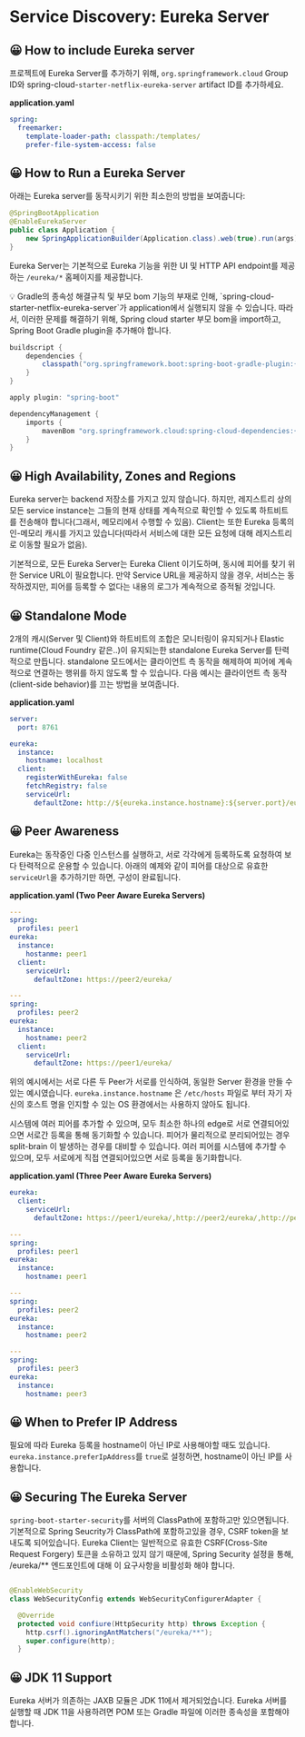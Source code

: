 # Service Discovery: Eureka Server

## 😀 How to include Eureka server

프로젝트에 Eureka Server를 추가하기 위해, `org.springframework.cloud` Group ID와
spring-cloud-`starter-netflix-eureka-server` artifact ID를 추가하세요.

**application.yaml**

```yaml
spring:
  freemarker:
    template-loader-path: classpath:/templates/
    prefer-file-system-access: false
```

## 😀 How to Run a Eureka Server

아래는 Eureka server를 동작시키기 위한 최소한의 방법을 보여줍니다:

```java
@SpringBootApplication
@EnableEurekaServer
public class Application {
	new SpringApplicationBuilder(Application.class).web(true).run(args);
}
```

Eureka Server는 기본적으로 Eureka 기능을 위한 UI 및 HTTP API endpoint를 제공하는 `/eureka/*` 홈페이지를 제공합니다.

<aside>
💡 Gradle의 종속성 해결규칙 및 부모 bom 기능의 부재로 인해, `spring-cloud-starter-netflix-eureka-server`가 application에서 실행되지 않을 수 있습니다. 따라서, 이러한 문제를 해결하기 위해, Spring cloud starter 부모 bom을 import하고, Spring Boot Gradle plugin을 추가해야 합니다.

</aside>

```groovy
buildscript {
    dependencies {
        classpath("org.springframework.boot:spring-boot-gradle-plugin:{spring-boot-docs-version}")
    }
}

apply plugin: "spring-boot"

dependencyManagement {
    imports {
        mavenBom "org.springframework.cloud:spring-cloud-dependencies:{spring-cloud-version}"
    }
}
```

## 😀 High Availability, Zones and Regions

Eureka server는 backend 저장소를 가지고 있지 않습니다. 하지만, 레지스트리 상의 모든 service instance는 그들의 현재 상태를 계속적으로 확인할 수
있도록 하트비트를 전송해야 합니다(그래서, 메모리에서 수행할 수 있음). Client는 또한 Eureka 등록의 인-메모리 캐시를 가지고 있습니다(따라서 서비스에 대한 모든 요청에
대해 레지스트리로 이동할 필요가 없음).

기본적으로, 모든 Eureka Server는 Eureka Client 이기도하며, 동시에 피어를 찾기 위한 Service URL이 필요합니다. 만약 Service URL을 제공하지
않을 경우, 서비스는 동작하겠지만, 피어를 등록할 수 없다는 내용의 로그가 계속적으로 증적될 것입니다.

## 😀 Standalone Mode

2개의 캐시(Server 및 Client)와 하트비트의 조합은 모니터링이 유지되거나 Elastic runtime(Cloud Foundry 같은..)이 유지되는한 standalone
Eureka Server를 탄력적으로 만듭니다. standalone 모드에서는 클라이언트 측 동작을 해제하여 피어에 계속적으로 연결하는 행위를 하지 않도록 할 수 있습니다. 다음
예시는 클라이언트 측 동작(client-side behavior)를 끄는 방법을 보여줍니다.

**application.yaml**

```yaml
server:
  port: 8761

eureka:
  instance:
    hostname: localhost
  client:
    registerWithEureka: false
    fetchRegistry: false
    serviceUrl:
      defaultZone: http://${eureka.instance.hostname}:${server.port}/eureka/
```

## 😀 Peer Awareness

Eureka는 동작중인 다중 인스턴스를 실행하고, 서로 각각에게 등록하도록 요청하여 보다 탄력적으로 운용할 수 있습니다. 아래의 예제와 같이 피어를 대상으로
유효한 `serviceUrl`을 추가하기만 하면, 구성이 완료됩니다.

**application.yaml (Two Peer Aware Eureka Servers)**

```yaml
---
spring:
  profiles: peer1
eureka:
  instance:
    hostanme: peer1
  client:
    serviceUrl:
      defaultZone: https://peer2/eureka/

---
spring:
  profiles: peer2
eureka:
  instance:
    hostname: peer2
  client:
    serviceUrl:
      defaultZone: https://peer1/eureka/
```

위의 예시에서는 서로 다른 두 Peer가 서로를 인식하여, 동일한 Server 환경을 만들 수 있는 예시였습니다. `eureka.instance.hostname`
은 `/etc/hosts` 파일로 부터 자기 자신의 호스트 명을 인지할 수 있는 OS 환경에서는 사용하지 않아도 됩니다.

시스템에 여러 피어를 추가할 수 있으며, 모두 최소한 하나의 edge로 서로 연결되어있으면 서로간 등록을 통해 동기화할 수 있습니다. 피어가 물리적으로 분리되어있는 경우
split-brain 이 발생하는 경우를 대비할 수 있습니다. 여러 피어를 시스템에 추가할 수 있으며, 모두 서로에게 직접 연결되어있으면 서로 등록을 동기화합니다.

**application.yaml (Three Peer Aware Eureka Servers)**

```yaml
eureka:
  client:
    serviceUrl:
      defaultZone: https://peer1/eureka/,http://peer2/eureka/,http://peer3/eureka/

---
spring:
  profiles: peer1
eureka:
  instance:
    hostname: peer1

---
spring:
  profiles: peer2
eureka:
  instance:
    hostname: peer2

---
spring:
  profiles: peer3
eureka:
  instance:
    hostname: peer3
```

## 😀 When to Prefer IP Address

필요에 따라 Eureka 등록을 hostname이 아닌 IP로 사용해야할 때도 있습니다. `eureka.instance.preferIpAddress`를 `true`로 설정하면,
hostname이 아닌 IP를 사용합니다.

## 😀 Securing The Eureka Server

`spring-boot-starter-security`를 서버의 ClassPath에 포함하고만 있으면됩니다. 기본적으로 Spring Seucrity가 ClassPath에
포함하고있을 경우, CSRF token을 보내도록 되어있습니다. Eureka Client는 일반적으로 유효한 CSRF(Cross-Site Request Forgery) 토큰을
소유하고 있지 않기 때문에, Spring Security 설정을 통해, /eureka/** 엔드포인트에 대해 이 요구사항을 비활성화 해야 합니다.

```java

@EnableWebSecurity
class WebSecurityConfig extends WebSecurityConfigurerAdapter {

  @Override
  protected void confiure(HttpSecurity http) throws Exception {
    http.csrf().ignoringAntMatchers("/eureka/**");
    super.configure(http);
  }
```

## 😀 JDK 11 Support

Eureka 서버가 의존하는 JAXB 모듈은 JDK 11에서 제거되었습니다. Eureka 서버를 실행할 때 JDK 11을 사용하려면 POM 또는 Gradle 파일에 이러한 종속성을
포함해야 합니다.